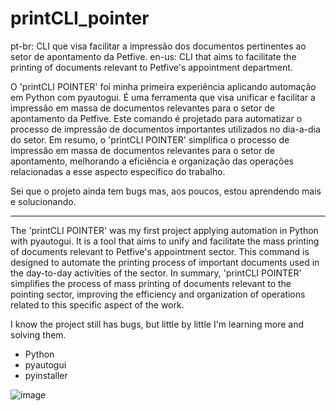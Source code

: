 # printCLI_pointer
pt-br: CLI que visa facilitar a impressão dos documentos pertinentes ao setor de apontamento da Petfive.
en-us: CLI that aims to facilitate the printing of documents relevant to Petfive's appointment department.

O 'printCLI POINTER' foi minha primeira experiência aplicando automação em Python com pyautogui. É uma ferramenta que visa unificar e facilitar a impressão em massa de documentos relevantes para o setor de apontamento da Petfive. Este comando é projetado para automatizar o processo de impressão de documentos importantes utilizados no dia-a-dia do setor. Em resumo, o 'printCLI POINTER' simplifica o processo de impressão em massa de documentos relevantes para o setor de apontamento, melhorando a eficiência e organização das operações relacionadas a esse aspecto específico do trabalho.

Sei que o projeto ainda tem bugs mas, aos poucos, estou aprendendo mais e solucionando.

------------------------------------------------------------------------------------------

The 'printCLI POINTER' was my first project applying automation in Python with pyautogui. It is a tool that aims to unify and facilitate the mass printing of documents relevant to Petfive's appointment sector. This command is designed to automate the printing process of important documents used in the day-to-day activities of the sector. In summary, 'printCLI POINTER' simplifies the process of mass printing of documents relevant to the pointing sector, improving the efficiency and organization of operations related to this specific aspect of the work. 

I know the project still has bugs, but little by little I'm learning more and solving them.

* Python
* pyautogui
* pyinstaller

![image](https://github.com/git-iesus/printCLI_pointer/assets/168778115/e9ef334e-c237-4415-b11d-4cf9263597fe)
